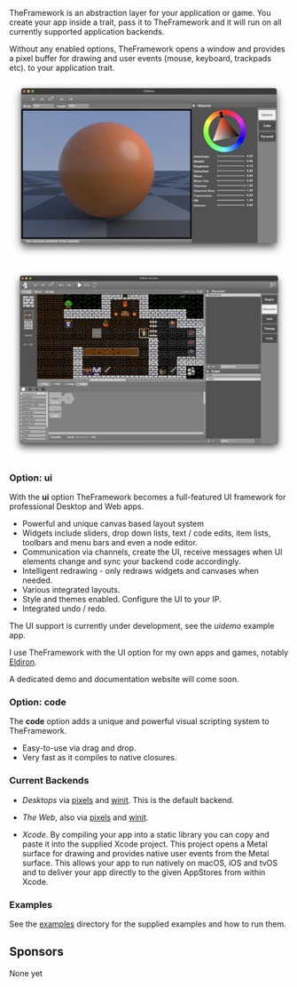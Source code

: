 TheFramework is an abstraction layer for your application or game. You create your app inside a trait, pass it to TheFramework and it will run on all currently supported application backends.

Without any enabled options, TheFramework opens a window and provides a pixel buffer for drawing and user events (mouse, keyboard, trackpads etc). to your application trait.

![UI Screenshot](images/screenshot_uidemo.png)

![UI Screenshot](images/screenshot_eldiron.png)

### Option: ui

With the **ui** option TheFramework becomes a full-featured UI framework for professional Desktop and Web apps.

* Powerful and unique canvas based layout system
* Widgets include sliders, drop down lists, text / code edits, item lists, toolbars and menu bars and even a node editor.
* Communication via channels, create the UI, receive messages when UI elements change and sync your backend code accordingly.
* Intelligent redrawing - only redraws widgets and canvases when needed.
* Various integrated layouts.
* Style and themes enabled. Configure the UI to your IP.
* Integrated undo / redo.

The UI support is currently under development, see the *uidemo* example app.

I use TheFramework with the UI option for my own apps and games, notably [Eldiron](https://github.com/markusmoenig/Eldiron).

A dedicated demo and documentation website will come soon.

### Option: code

The **code** option adds a unique and powerful visual scripting system to TheFramework.

* Easy-to-use via drag and drop.
* Very fast as it compiles to native closures.

### Current Backends

* *Desktops* via [pixels](https://github.com/parasyte/pixels) and [winit](https://github.com/rust-windowing/winit). This is the default backend.

* *The Web*, also via [pixels](https://github.com/parasyte/pixels) and [winit](https://github.com/rust-windowing/winit).

* *Xcode*. By compiling your app into a static library you can copy and paste it into the supplied Xcode project. This project opens a Metal surface for drawing and provides native user events from the Metal surface. This allows your app to run natively on macOS, iOS and tvOS and to deliver your app directly to the given AppStores from within Xcode.

### Examples

See the [examples](./examples/) directory for the supplied examples and how to run them.

## Sponsors

None yet